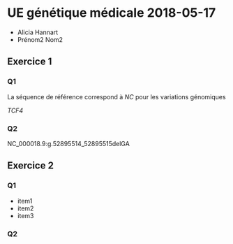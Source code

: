 # UE génétique médicale 2018-05-17
* Alicia Hannart
* Prénom2 Nom2
## Exercice 1
### Q1
La séquence de référence correspond à *NC* pour les variations génomiques



*TCF4*
### Q2
NC_000018.9:g.52895514_52895515delGA
## Exercice 2
### Q1
* item1
* item2
* item3
### Q2
